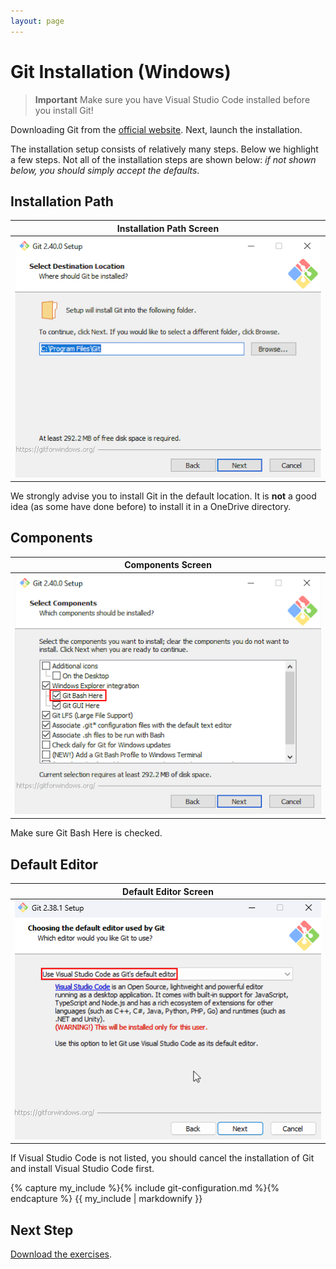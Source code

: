 ```yaml
---
layout: page
---
```


# Git Installation (Windows)

> **Important** Make sure you have Visual Studio Code installed before you install Git!

Downloading Git from the [official website](https://git-scm.com/download).
Next, launch the installation.

The installation setup consists of relatively many steps.
Below we highlight a few steps.
Not all of the installation steps are shown below: *if not shown below, you should simply accept the defaults*.

## Installation Path

| Installation Path Screen |
| :----------------------: |
| ![Installation path](path.png) |

We strongly advise you to install Git in the default location.
It is **not** a good idea (as some have done before) to install it in a OneDrive directory.

## Components

| Components Screen |
| :----------------------: |
| ![Components](components.png) |

Make sure Git Bash Here is checked.

## Default Editor

| Default Editor Screen |
| :----------------------: |
| ![Default Editor](editor.png) |

If Visual Studio Code is not listed, you should cancel the installation of Git and install Visual Studio Code first.

{% capture my_include %}{% include git-configuration.md %}{% endcapture %}
{{ my_include | markdownify }}

## Next Step

[Download the exercises](./github-classroom.md).
